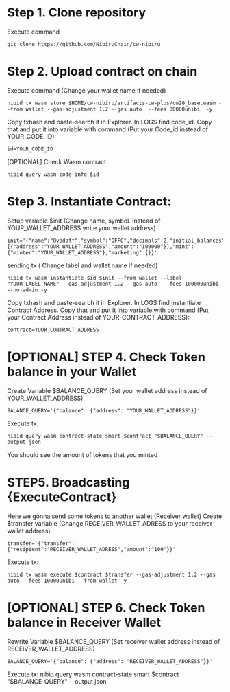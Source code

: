# Step 1. Clone repository
Execute command

    git clone https://github.com/NibiruChain/cw-nibiru

# Step 2. Upload contract on chain
Execute command (Change your wallet name if needed)

    nibid tx wasm store $HOME/cw-nibiru/artifacts-cw-plus/cw20_base.wasm --from wallet --gas-adjustment 1.2 --gas auto  --fees 80000unibi  -y

Copy txhash and paste-search it in Explorer. In LOGS find code_id. Copy that and put it into variable with command (Put your Code_id instead of YOUR_CODE_ID):

    id=YOUR_CODE_ID

[OPTIONAL] Check Wasm contract 

    nibid query wasm code-info $id


# Step 3. Instantiate Contract:
Setup variable $init (Change name, symbol. Instead of YOUR_WALLET_ADDRESS write your wallet address)

    init='{"name":"Ovodoff","symbol":"OFFC","decimals":2,"initial_balances":[{"address":"YOUR_WALLET_ADDRESS","amount":"100000"}],"mint":{"minter":"YOUR_WALLET_ADDRESS"},"marketing":{}}'

sending tx ( Change  label and wallet name if needed)

    nibid tx wasm instantiate $id $init --from wallet --label "YOUR_LABEL_NAME" --gas-adjustment 1.2 --gas auto  --fees 100000unibi --no-admin -y


Copy txhash and paste-search it in Explorer. In LOGS find Instantiate Contract Address. Copy that and put it into variable with command (Put your Contract Address instead of YOUR_CONTRACT_ADDRESS):

    contract=YOUR_CONTRACT_ADDRESS


# [OPTIONAL] STEP 4. Check Token balance in your Wallet

Create Variable $BALANCE_QUERY (Set your wallet address instead of YOUR_WALLET_ADDRESS)

    BALANCE_QUERY='{"balance": {"address": "YOUR_WALLET_ADDRESS"}}'

Execute tx:

    nibid query wasm contract-state smart $contract "$BALANCE_QUERY" --output json

You should see the amount of tokens that you minted


# STEP5. Broadcasting {ExecuteContract}
Here we gonna send some tokens to another wallet (Receiver wallet)
Create $transfer variable (Change RECEIVER_WALLET_ADRESS to your receiver wallet address)

    transfer='{"transfer":{"recipient":"RECEIVER_WALLET_ADRESS","amount":"100"}}'

Execute tx:

    nibid tx wasm execute $contract $transfer --gas-adjustment 1.2 --gas auto --fees 10000unibi --from wallet -y

# [OPTIONAL] STEP 6. Check Token balance in Receiver Wallet
Rewrite Variable $BALANCE_QUERY (Set receiver wallet address instead of RECEIVER_WALLET_ADDRESS)

    BALANCE_QUERY='{"balance": {"address": "RECEIVER_WALLET_ADDRESS"}}'

Execute tx:
    nibid query wasm contract-state smart $contract "$BALANCE_QUERY" --output json

